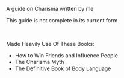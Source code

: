 A guide on Charisma written by me

This guide is not complete in its current form

&nbsp;

Made Heavily Use Of These Books:
- How to Win Friends and Influence People
- The Charisma Myth
- The Definitive Book of Body Language

